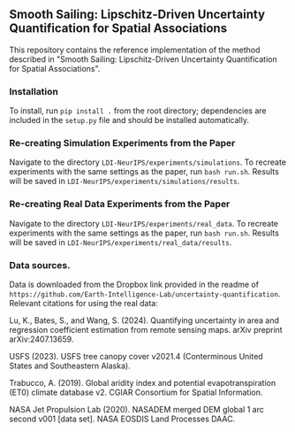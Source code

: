 ## Smooth Sailing: Lipschitz-Driven Uncertainty Quantification for Spatial Associations
This repository contains the reference implementation of the method described in "Smooth Sailing: Lipschitz-Driven Uncertainty Quantification for Spatial Associations".

### Installation
To install, run `pip install .` from the root directory; dependencies are included in the `setup.py` file and should be installed automatically. 

### Re-creating Simulation Experiments from the Paper
Navigate to the directory `LDI-NeurIPS/experiments/simulations`. To recreate experiments with the same settings as the paper, run `bash run.sh`. Results will be saved in `LDI-NeurIPS/experiments/simulations/results`.

### Re-creating Real Data Experiments from the Paper
Navigate to the directory `LDI-NeurIPS/experiments/real_data`. To recreate experiments with the same settings as the paper, run `bash run.sh`. Results will be saved in `LDI-NeurIPS/experiments/real_data/results`. 

### Data sources. 
Data is downloaded from the Dropbox link provided in the readme of `https://github.com/Earth-Intelligence-Lab/uncertainty-quantification`. Relevant citations for using the real data:

Lu, K., Bates, S., and Wang, S. (2024). Quantifying uncertainty in area and regression coefficient estimation from
remote sensing maps. arXiv preprint arXiv:2407.13659.

USFS (2023). USFS tree canopy cover v2021.4 (Conterminous United States and Southeastern Alaska).

Trabucco, A. (2019). Global aridity index and potential evapotranspiration (ET0) climate database v2. CGIAR Consortium for Spatial Information.

NASA Jet Propulsion Lab (2020). NASADEM merged DEM global 1 arc second v001 [data set]. NASA EOSDIS Land Processes DAAC.
